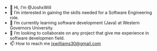 - 👋 Hi, I’m @JoshxWill
- 👀 I’m interested in gaining the skills needed for a Software Engineering role.
- 🌱 I’m currently learning software development (Java) at Western Governors University.
- 👥 I’m looking to collaborate on any project that give me experience in software developmen field.
- 📫 How to reach me jxwilliams30@gmail.com

<!---
JoshxWill/JoshxWill is a ✨ special ✨ repository because its `README.md` (this file) appears on your GitHub profile.
You can click the Preview link to take a look at your changes.
--->
